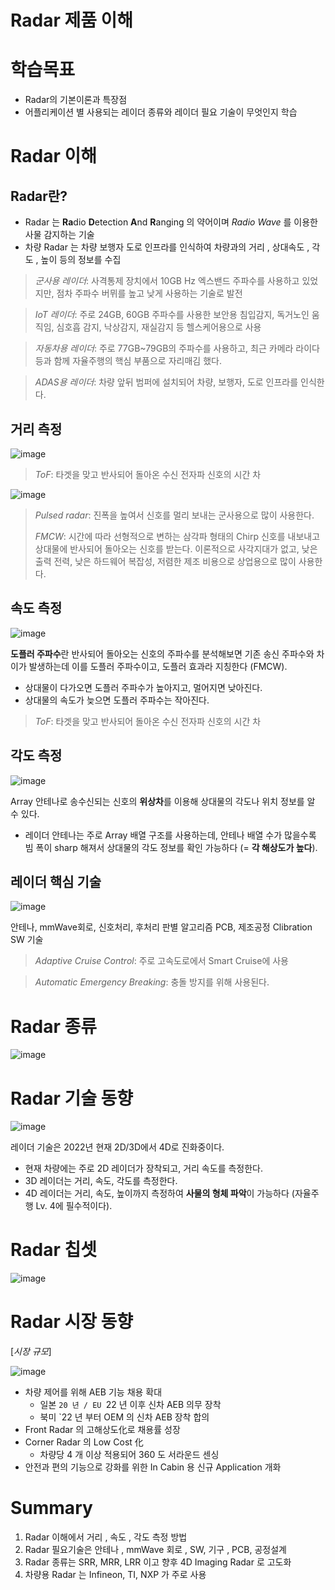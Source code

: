 # Radar 제품 이해

# 학습목표
- Radar의 기본이론과 특장점
- 어플리케이션 별 사용되는 레이더 종류와 레이더 필요 기술이 무엇인지 학습

# Radar 이해
## Radar란?
- Radar 는 **Ra**dio **D**etection **A**nd **R**anging 의 약어이며 *Radio Wave* 를 이용한 사물 감지하는 기술
- 차량 Radar 는 차량 보행자 도로 인프라를 인식하여 차량과의 거리 , 상대속도 , 각도 , 높이 등의 정보를 수집

> *군사용 레이더*: 사격통제 장치에서 10GB Hz 엑스밴드 주파수를 사용하고 있었지만, 점차 주파수 버뮈를 높고 낮게 사용하는 기술로 발전

> *IoT 레이더*: 주로 24GB, 60GB 주파수를 사용한 보안용 침입감지, 독거노인 움직임, 심호흡 감지, 낙상감지, 재실감지 등 헬스케어용으로 사용

> *자동차용 레이더*: 주로 77GB~79GB의 주파수를 사용하고, 최근 카메라 라이다 등과 함께 자율주행의 핵심 부품으로 자리매김 했다.

> *ADAS용 레이더*: 차량 앞뒤 범퍼에 설치되어 차량, 보행자, 도로 인프라를 인식한다.

## 거리 측정
![image](https://user-images.githubusercontent.com/39285147/180578765-e556095b-90e6-424f-8cb6-9cc1ed3b6144.png)

> *ToF*: 타겟을 맞고 반사되어 돌아온 수신 전자파 신호의 시간 차

![image](https://user-images.githubusercontent.com/39285147/180579019-936333ba-3e02-41c9-94f6-c732597be22d.png)

> *Pulsed radar*: 진폭을 높여서 신호를 멀리 보내는 군사용으로 많이 사용한다.
>
> *FMCW*: 시간에 따라 선형적으로 변하는 삼각파 형태의 Chirp 신호를 내보내고 상대물에 반사되어 돌아오는 신호를 받는다. 이론적으로 사각지대가 없고, 낮은 출력 전력, 낮은 하드웨어 복잡성, 저렴한 제조 비용으로 상업용으로 많이 사용한다.

## 속도 측정
![image](https://user-images.githubusercontent.com/39285147/180578820-e880f4fa-c668-45dc-a671-380faa7aba76.png)

**도플러 주파수**란 반사되어 돌아오는 신호의 주파수를 분석해보면 기존 송신 주파수와 차이가 발생하는데 이를 도플러 주파수이고, 도플러 효과라 지칭한다 (FMCW).
- 상대물이 다가오면 도플러 주파수가 높아지고, 멀어지면 낮아진다.
- 상대물의 속도가 늦으면 도플러 주파수는 작아진다.

> *ToF*: 타겟을 맞고 반사되어 돌아온 수신 전자파 신호의 시간 차

## 각도 측정
![image](https://user-images.githubusercontent.com/39285147/180579198-64773973-f47f-4114-af35-d72211510698.png)

Array 안테나로 송수신되는 신호의 **위상차**를 이용해 상대물의 각도나 위치 정보를 알 수 있다.
- 레이더 안테나는 주로 Array 배열 구조를 사용하는데, 안테나 배열 수가 많을수록 빔 폭이 sharp 해져서 상대물의 각도 정보를 확인 가능하다 (= **각 해상도가 높다**).

## 레이더 핵심 기술
![image](https://user-images.githubusercontent.com/39285147/180579463-aca8e3cc-6fd8-4824-b753-1cd22c2f2aa0.png)

안테나, mmWave회로, 신호처리, 후처리 판별 알고리즘 PCB, 제조공정 Clibration SW 기술

> *Adaptive Cruise Control*: 주로 고속도로에서 Smart Cruise에 사용

> *Automatic Emergency Breaking*: 충돌 방지를 위해 사용된다.

# Radar 종류
![image](https://user-images.githubusercontent.com/39285147/180579563-7de16e11-cacc-48a2-9142-03f24e70a8f4.png)

# Radar 기술 동향
![image](https://user-images.githubusercontent.com/39285147/180579588-9758638f-94b2-489e-964d-50fa049a8b7c.png)

레이더 기술은 2022년 현재 2D/3D에서 4D로 진화중이다.
- 현재 차량에는 주로 2D 레이더가 장착되고, 거리 속도를 측정한다.
- 3D 레이더는 거리, 속도, 각도를 측정한다.
- 4D 레이더는 거리, 속도, 높이까지 측정하여 **사물의 형체 파악**이 가능하다 (자율주행 Lv. 4에 필수적이다).


# Radar 칩셋
![image](https://user-images.githubusercontent.com/39285147/180579638-9389f849-3b29-4a0d-9428-34aca833a59c.png)

# Radar 시장 동향
[*시장 규모*]

![image](https://user-images.githubusercontent.com/39285147/180579708-7fc50202-c844-4bd2-8275-e0d9486eae21.png)

- 차량 제어를 위해 AEB 기능 채용 확대
  - 일본 `20 년 / EU `22 년 이후 신차 AEB 의무 장착
  - 북미 `22 년 부터 OEM 의 신차 AEB 장착 합의
- Front Radar 의 고해상도化로 채용률 성장
- Corner Radar 의 Low Cost 化
  - 차량당 4 개 이상 적용되어 360 도 서라운드 센싱
- 안전과 편의 기능으로 강화를 위한 In Cabin 용 신규 Application 개화

# Summary
1. Radar 이해에서 거리 , 속도 , 각도 측정 방법
2. Radar 필요기술은 안테나 , mmWave 회로 , SW, 기구 , PCB, 공정설계
3. Radar 종류는 SRR, MRR, LRR 이고 향후 4D Imaging Radar 로 고도화
4. 차량용 Radar 는 Infineon, TI, NXP 가 주로 사용
